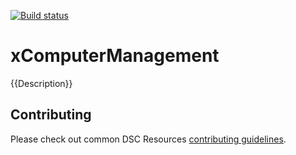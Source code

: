 [![Build status](https://ci.appveyor.com/api/projects/status/cg28qxeco39wgo9l/branch/master?svg=true)](https://ci.appveyor.com/project/PowerShell/xcomputermanagement/branch/master)

# xComputerManagement

{{Description}}

## Contributing
Please check out common DSC Resources [contributing guidelines](https://github.com/PowerShell/DscResource.Kit/blob/master/CONTRIBUTING.md).
